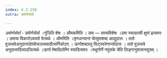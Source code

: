 ```yaml
---
index: 4.3.158
sutra: उमोर्णयोर्वा

---
```

_उमोर्णयोर्वा_ - उमोर्णयोर्वा ।नु॑ञिति शेषः । औमकमिति । उमा — सस्यविशेषः ।उमा स्यादतसी क्षुमा॑ इत्यमरः । उमाया विकारोऽवयवो वेत्यर्थः । औममिति ।तृणधान्यानां चे॑त्युमाशब्द आद्युदात्तः । ततो वुञभावेअनुदात्तादेश्चे॑त्यञभावादौत्सर्गिकोऽण् । ऊर्णाशब्दस्तु फिट्स्वरेणान्तोदात्तः । ततो वुञभावे अनुदात्तादित्वादञित्यर्थः ।ऊर्णा मेषादिलोम्नि स्यादि॑त्यमरः ।स्थूणोर्णे नपुंसके चे॑ति लिङ्गानुशासनसूत्रम् ।
